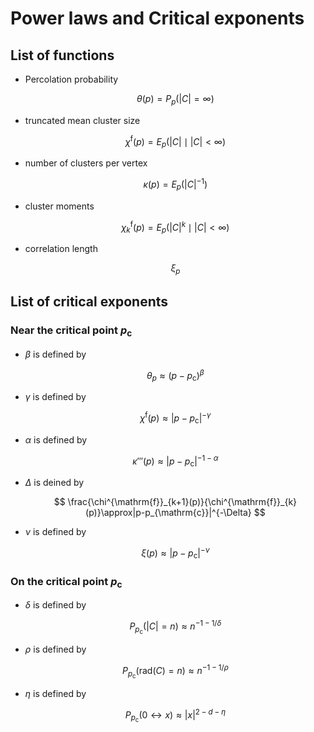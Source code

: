 # Power laws and Critical exponents

## List of functions
- Percolation probability

    $$
    \theta(p)=P_{p}(|C|=\infty)
    $$

- truncated mean cluster size

    $$
    \chi^{\mathrm{f}}(p)=E_{p}(|C|\mid |C|<\infty)
    $$

- number of clusters per vertex

    $$
    \kappa(p)=E_{p}(|C|^{-1})
    $$

- cluster moments

    $$
    \chi^{\mathrm{f}}_{k}(p)=E_{p}(|C|^{k}\mid |C|<\infty)
    $$

- correlation length

    $$
    \xi_{p}
    $$


## List of critical exponents
### Near the critical point $p_{\mathrm{c}}$
- $\beta$ is defined by

    $$
    \theta_{p}\approx(p-p_{\mathrm{c}})^{\beta}
    $$

- $\gamma$ is defined by

    $$
    \chi^{\mathrm{f}}(p)\approx|p-p_{\mathrm{c}}|^{-\gamma}
    $$

- $\alpha$ is defined by

    $$
    \kappa'''(p)\approx|p-p_{\mathrm{c}}|^{-1-\alpha}
    $$

- $\Delta$ is deined by

    $$
    \frac{\chi^{\mathrm{f}}_{k+1}(p)}{\chi^{\mathrm{f}}_{k}(p)}\approx|p-p_{\mathrm{c}}|^{-\Delta}
    $$

- $\nu$ is defined by

    $$
    \xi(p)\approx |p-p_{\mathrm{c}}|^{-\nu}
    $$

### On the critical point $p_{\mathrm{c}}$
- $\delta$ is defined by

    $$
    P_{p_{\mathrm{c}}}(|C|=n)\approx n^{-1-1/\delta}
    $$

- $\rho$ is defined by

    $$
    P_{p_{\mathrm{c}}}(\mathrm{rad}(C)=n)\approx n^{-1-1/\rho}
    $$

- $\eta$ is defined by

    $$
    P_{p_{\mathrm{c}}}(0\leftrightarrow x)\approx|x|^{2-d-\eta}
    $$
